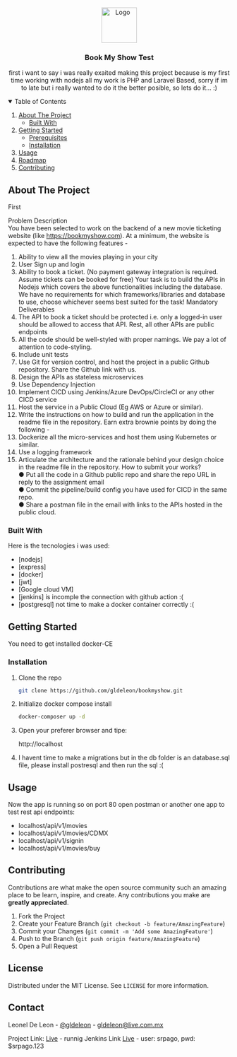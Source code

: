 <!-- PROJECT LOGO -->
<br />
<p align="center">
  <a href="https://github.com/othneildrew/Best-README-Template">
    <img src="images/logo.png" alt="Logo" width="80" height="80">
  </a>

  <h3 align="center">Book My Show Test</h3>

  <p align="center">
    first i want to say i was really exaited making this project because is my first time working with nodejs all my work is PHP and Laravel Based, sorry if im to late but i really wanted to do it the better posible, so lets do it... :)
    <br />   
  </p>
</p>

<!-- TABLE OF CONTENTS -->
<details open="open">
  <summary>Table of Contents</summary>
  <ol>
    <li>
      <a href="#about-the-project">About The Project</a>
      <ul>
        <li><a href="#built-with">Built With</a></li>
      </ul>
    </li>
    <li>
      <a href="#getting-started">Getting Started</a>
      <ul>
        <li><a href="#prerequisites">Prerequisites</a></li>
        <li><a href="#installation">Installation</a></li>
      </ul>
    </li>
    <li><a href="#usage">Usage</a></li>
    <li><a href="#roadmap">Roadmap</a></li>
    <li><a href="#contributing">Contributing</a></li>    
  </ol>
</details>

<!-- ABOUT THE PROJECT -->
## About The Project

First

Problem Description <br />
You have been selected to work on ​the backend​ of a new movie ticketing website (like https://bookmyshow.com​).
At a minimum, the website is expected to have the following features -
1. Ability to view all the movies playing in your city
2. User Sign up and login
3. Ability to book a ticket. (No payment gateway integration is required. Assume tickets can be
booked for free)
Your task is to ​build the APIs​ in Nodejs which covers the above functionalities including the database. We have no requirements for which frameworks/libraries and database to use, choose whichever seems best suited for the task!
Mandatory Deliverables
1. The API to book a ticket should be protected i.e. only a logged-in user should be allowed to access that API. Rest, all other APIs are public endpoints
2. All the code should be well-styled with proper namings. We pay a lot of attention to code-styling.
3. Include unit tests
4. Use Git for version control, and host the project in a public Github repository. Share the Github
link with us.
6. Design the APIs as stateless microservices
7. Use Dependency Injection
8. Implement CICD using Jenkins/Azure DevOps/CircleCI or any other CICD service
9. Host the service in a Public Cloud (Eg AWS or Azure or similar).
10. Write the instructions on how to build and run the application in the readme file in the repository.
Earn extra brownie points by doing the following -
11. Dockerize all the micro-services and host them using Kubernetes or similar.
12. Use a logging framework
13. Articulate the architecture and the rationale behind your design choice in the readme file in the
repository.
How to submit your works?
<br /> ● Put all the code in a Github public repo and share the repo URL in reply to the assignment email
<br /> ● Commit the pipeline/build config you have used for CICD in the same repo.
<br /> ● Share a postman file in the email with links to the APIs hosted in the public cloud.

### Built With

Here is the tecnologies i was used:

* [nodejs]
* [express]
* [docker]
* [jwt]
* [Google cloud VM]
* [jenkins] is incomple the connection with github action :(
* [postgresql] not time to make a docker container correctly :(

<!-- GETTING STARTED -->
## Getting Started

You need to get installed docker-CE

### Installation


1. Clone the repo
   ```sh
   git clone https://github.com/gldeleon/bookmyshow.git
   ```
2. Initialize docker compose install
   ```sh
   docker-composer up -d
   ```
3. Open your preferer browser and tipe:

   http://localhost

4. I havent time to make a migrations but in the db folder is an database.sql file, please install postresql and then run the sql :(
<!-- USAGE EXAMPLES -->
## Usage

Now the app is running so on port 80 open postman or another one app to test rest api endpoints:

* localhost/api/v1/movies
* localhost/api/v1/movies/CDMX
* localhost/api/v1/signin
* localhost/api/v1/movies/buy


<!-- CONTRIBUTING -->
## Contributing

Contributions are what make the open source community such an amazing place to be learn, inspire, and create. Any contributions you make are **greatly appreciated**.

1. Fork the Project
2. Create your Feature Branch (`git checkout -b feature/AmazingFeature`)
3. Commit your Changes (`git commit -m 'Add some AmazingFeature'`)
4. Push to the Branch (`git push origin feature/AmazingFeature`)
5. Open a Pull Request

<!-- LICENSE -->
## License

Distributed under the MIT License. See `LICENSE` for more information.

<!-- CONTACT -->
## Contact

Leonel De Leon - [@gldeleon](https://twitter.com/gldeleon) - gldeleon@live.com.mx

Project Link: [Live](http://35.192.16.71) - runnig
Jenkins Link [Live](http://35.192.16.71:8080) - user: srpago, pwd: $srpago.123